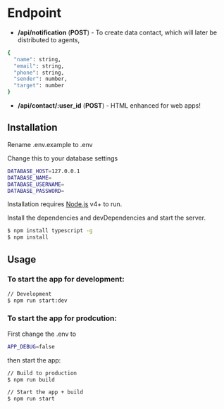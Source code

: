 # Endpoint

* **/api/notification** (**POST**) - To create data contact, which will later be distributed to agents,
```sh
{
  "name": string,
  "email": string,
  "phone": string,
  "sender": number,
  "target": number
}
```
* **/api/contact/:user_id** (**POST**) - HTML enhanced for web apps!

## Installation

Rename .env.example to .env

Change this to your database settings
```sh
DATABASE_HOST=127.0.0.1
DATABASE_NAME=
DATABASE_USERNAME=
DATABASE_PASSWORD=
```

Installation requires [Node.js](https://nodejs.org/) v4+ to run.

Install the dependencies and devDependencies and start the server.

```sh
$ npm install typescript -g
$ npm install
```

## Usage

### To start the app for development: 

```sh
// Development
$ npm run start:dev

```

### To start the app for prodcution:

First change the .env to
```sh
APP_DEBUG=false
```

then start the app:

```sh
// Build to production
$ npm run build

// Start the app + build
$ npm run start
```
